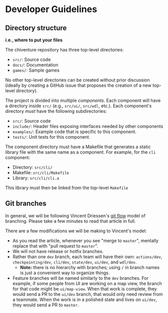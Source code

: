 # Developer Guidelines

## Directory structure

**i.e., where to put your files**

The chiventure repository has three top-level directories:

- `src/`: Source code
- `docs/`: Documentation
- `games/`: Sample games

No other top-level directories can be created without prior discussion (ideally
by creating a GitHub issue that proposes the creation of a new top-level directory).

The project is divided into multiple *components*. Each component will have a
directory inside `src/` (e.g., `src/ui/`, `src/wdl`, etc.). Each component's
directory *must* have the following subdirectories:

- `src/`: Source code
- `include/`: Header files exposing interfaces needed by other components
- `examples/`: Example code that is specific to this component.
- `tests/`: Unit tests for this component. 

The component directory must have a Makefile that generates a static library 
file with the same name as a component. For example, for the `cli` component:

- Directory: `src/cli/`
- Makefile: `src/cli/Makefile`
- Library: `src/cli/cli.a`

This library must then be linked from the top-level `Makefile`


## Git branches

In general, we will be following Vincent Driessen's [git flow](https://nvie.com/posts/a-successful-git-branching-model/) model of branching. Please take a few minutes to read that article in full.

There are a few modifications we will be making to Vincent's model:
* As you read the article, whenever you see "merge to `master`", mentally replace that with "pull request to `master`".
* We will not have release or hotfix branches.
* Rather than one `dev` branch, each team will have their own: `actions/dev`, `checkpointing/dev`, `cli/dev`, `state/dev`, `ui/dev`, and `wdl/dev`.
    * __Note:__ there is no hierarchy with branches; using `/` in branch names is just a convenient way to organize things.
* Feature branches will be named similarly to the `dev` branches. For example, if some people from UI are working on a map view, the branch for that code might be `ui/map-view`. When that work is complete, they would send a PR to the `ui/dev` branch, that would only need review from a teammate. When the work is in a polished state and lives on `ui/dev`, they would send a PR to `master`.


